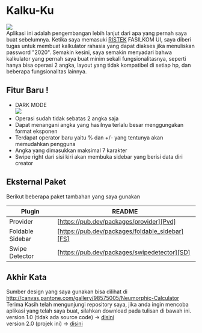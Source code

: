 # Kalku-Ku
![](https://i.ibb.co/DtQtCxQ/Light-Mode.png)  
Aplikasi ini adalah pengembangan lebih lanjut dari apa yang pernah saya buat sebelumnya. Ketika saya memasuki [RISTEK](https://ristek.cs.ui.ac.id) FASILKOM UI, saya diberi tugas untuk membuat kalkulator rahasia yang dapat diakses jika menuliskan password "2020". Semakin kesini, saya semakin menyadari bahwa kalkulator yang pernah saya buat minim sekali fungsionalitasnya, seperti hanya bisa operasi 2 angka, layout yang tidak kompatibel di setiap hp, dan beberapa fungsionalitas lainnya. 

## Fitur Baru !
- DARK MODE  
![](https://i.ibb.co/djXWjBP/DarkMode.png)  
- Operasi sudah tidak sebatas 2 angka saja
- Dapat menangani angka yang hasilnya terlalu besar menggungakan format eksponen
- Terdapat operator baru yaitu % dan +/- yang tentunya akan memudahkan pengguna
- Angka yang dimasukkan maksimal 7 karakter
- Swipe right dari sisi kiri akan membuka sidebar yang berisi data diri creator

## Eksternal Paket

Berikut beberapa paket tambahan yang saya gunakan

| Plugin | README |
| ------ | ------ |
| Provider | [https://pub.dev/packages/provider][Pvd] |
| Foldable Sidebar | [https://pub.dev/packages/foldable_sidebar][FS] |
| Swipe Detector | [https://pub.dev/packages/swipedetector][SD] |

   [Pvd]: <https://pub.dev/packages/provider>
   [FS]: <https://pub.dev/packages/foldable_sidebar>
   [SD]: <https://pub.dev/packages/swipedetector>
   
## Akhir Kata
 Sumber design yang saya gunakan bisa dilihat di http://canvas.pantone.com/gallery/98575005/Neumorphic-Calculator  
 Terima Kasih telah mengunjungi repository saya, jika anda ingin mencoba aplikasi yang telah saya buat, silahkan download pada tulisan di bawah ini.  
 version 1.0 (tidak ada source code) -> [disini](https://drive.google.com/drive/folders/1I6AUz4Pnk1Y2TsNITNNWR429P41sSCPW?usp=sharing)  
 version 2.0 (projek ini) -> [disini](https://drive.google.com/drive/folders/1BWLs3V7MNBrgpe4jGhhNGVDf_A-Cfkya?usp=sharing)  
